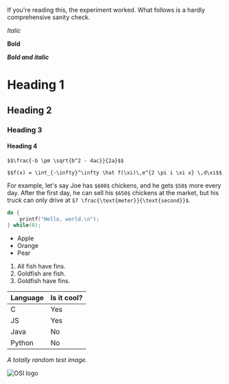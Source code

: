 If you're reading this, the experiment worked. What follows is a hardly comprehensive sanity check.

*Italic*

**Bold**

***Bold and italic***

# Heading 1

## Heading 2

### Heading 3

#### Heading 4

`$$\frac{-b \pm \sqrt{b^2 - 4ac}}{2a}$$`

`$$f(x) = \int_{-\infty}^\infty \hat f(\xi)\,e^{2 \pi i \xi x} \,d\xi$$`

For example, let's say Joe has `$600$` chickens, and he gets `$50$` more every day. After the first day, he can sell his `$650$` chickens at the market, but his truck can only drive at `$7 \frac{\text{meter}}{\text{second}}$`.

```c
do {
    printf("Hello, world.\n");    
} while(0);
```

* Apple
* Orange
* Pear

1. All fish have fins.
2. Goldfish are fish.
3. Goldfish have fins.

| Language | Is it cool? |
|----------|-------------|
| C | Yes |
| JS | Yes |
| Java | No |
| Python | No |

*A totally random test image.*

![OSI logo](static/images/osi_logo.png)